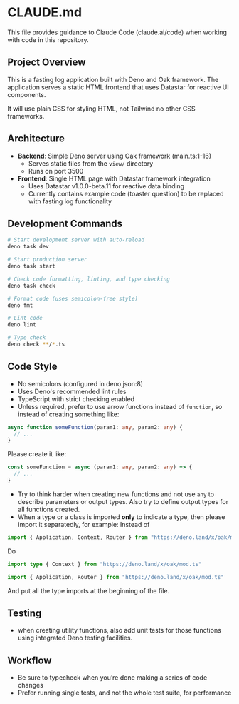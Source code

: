 # CLAUDE.md

This file provides guidance to Claude Code (claude.ai/code) when working with
code in this repository.

## Project Overview

This is a fasting log application built with Deno and Oak framework. The
application serves a static HTML frontend that uses Datastar for reactive UI
components.

It will use plain CSS for styling HTML, not Tailwind no other CSS frameworks.

## Architecture

- **Backend**: Simple Deno server using Oak framework (main.ts:1-16)
  - Serves static files from the `view/` directory
  - Runs on port 3500
- **Frontend**: Single HTML page with Datastar framework integration
  - Uses Datastar v1.0.0-beta.11 for reactive data binding
  - Currently contains example code (toaster question) to be replaced with
    fasting log functionality

## Development Commands

```bash
# Start development server with auto-reload
deno task dev

# Start production server
deno task start

# Check code formatting, linting, and type checking
deno task check

# Format code (uses semicolon-free style)
deno fmt

# Lint code
deno lint

# Type check
deno check **/*.ts
```

## Code Style

- No semicolons (configured in deno.json:8)
- Uses Deno's recommended lint rules
- TypeScript with strict checking enabled
- Unless required, prefer to use arrow functions instead of `function`, so
  instead of creating something like:

```ts
async function someFunction(param1: any, param2: any) {
  // ...
}
```

Please create it like:

```ts
const someFunction = async (param1: any, param2: any) => {
  // ...
}
```

- Try to think harder when creating new functions and not use `any` to describe
  parameters or output types. Also try to define output types for all functions
  created.
- When a type or a class is imported **only** to indicate a type, then please
  import it separatedly, for example: Instead of

```ts
import { Application, Context, Router } from "https://deno.land/x/oak/mod.ts"
```

Do

```ts
import type { Context } from "https://deno.land/x/oak/mod.ts"

import { Application, Router } from "https://deno.land/x/oak/mod.ts"
```

And put all the type imports at the beginning of the file.

## Testing

- when creating utility functions, also add unit tests for those functions using
  integrated Deno testing facilities.

## Workflow

- Be sure to typecheck when you’re done making a series of code changes
- Prefer running single tests, and not the whole test suite, for performance
